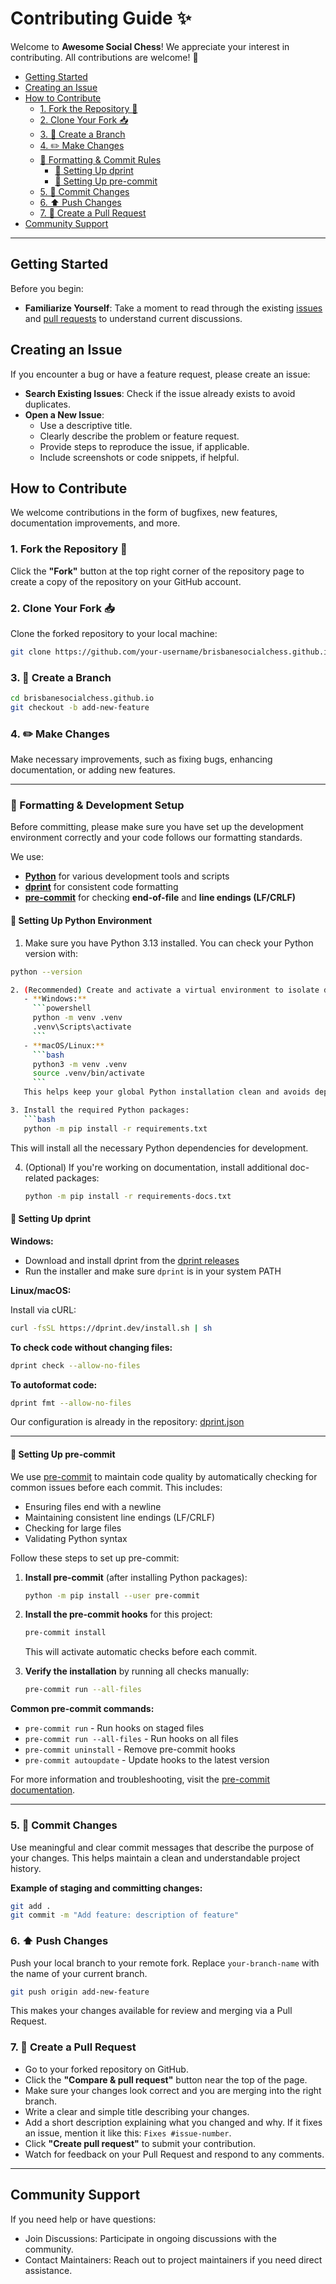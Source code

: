 # Contributing Guide ✨

Welcome to **Awesome Social Chess**! We appreciate your interest in contributing. All contributions are welcome! 💖

<!-- START doctoc generated TOC please keep comment here to allow auto update -->
<!-- DON'T EDIT THIS SECTION, INSTEAD RE-RUN doctoc TO UPDATE -->

- [Getting Started](#getting-started)
- [Creating an Issue](#creating-an-issue)
- [How to Contribute](#how-to-contribute)
  - [1. Fork the Repository 🔗](#1-fork-the-repository-)
  - [2. Clone Your Fork 📥](#2-clone-your-fork-)
  - [3. 🌿 Create a Branch](#3--create-a-branch)
  - [4. ✏️ Make Changes](#4--make-changes)
  - [📐 Formatting & Commit Rules](#-formatting--commit-rules)
    - [🔧 Setting Up dprint](#-setting-up-dprint)
    - [🧪 Setting Up pre-commit](#%F0%9F%A7%AA-setting-up-pre-commit)
  - [5. 📝 Commit Changes](#5--commit-changes)
  - [6. ⬆️ Push Changes](#6--push-changes)
  - [7. 🔄 Create a Pull Request](#7--create-a-pull-request)
- [Community Support](#community-support)

<!-- END doctoc generated TOC please keep comment here to allow auto update -->

---

## Getting Started

Before you begin:

- **Familiarize Yourself**: Take a moment to read through the existing [issues](https://github.com/brisbanesocialchess/brisbanesocialchess.github.io/issues) and [pull requests](https://github.com/brisbanesocialchess/brisbanesocialchess.github.io/pulls) to understand current discussions.

## Creating an Issue

If you encounter a bug or have a feature request, please create an issue:

- **Search Existing Issues**: Check if the issue already exists to avoid duplicates.
- **Open a New Issue**:
  - Use a descriptive title.
  - Clearly describe the problem or feature request.
  - Provide steps to reproduce the issue, if applicable.
  - Include screenshots or code snippets, if helpful.

## How to Contribute

We welcome contributions in the form of bugfixes, new features, documentation improvements, and more.

### 1. Fork the Repository 🔗

Click the **"Fork"** button at the top right corner of the repository page to create a copy of the repository on your GitHub account.

### 2. Clone Your Fork 📥

Clone the forked repository to your local machine:

```bash
git clone https://github.com/your-username/brisbanesocialchess.github.io.git
```

### 3. 🌿 Create a Branch

```bash
cd brisbanesocialchess.github.io
git checkout -b add-new-feature
```

### 4. ✏️ Make Changes

Make necessary improvements, such as fixing bugs, enhancing documentation, or adding new features.

---

### 📐 Formatting & Development Setup

Before committing, please make sure you have set up the development environment correctly and your code follows our formatting standards.

We use:

- [**Python**](https://www.python.org/) for various development tools and scripts
- [**dprint**](https://dprint.dev) for consistent code formatting
- [**pre-commit**](https://pre-commit.com) for checking **end-of-file** and **line endings (LF/CRLF)**

#### 🐍 Setting Up Python Environment

1. Make sure you have Python 3.13 installed. You can check your Python version with:

```bash
python --version

2. (Recommended) Create and activate a virtual environment to isolate dependencies:
   - **Windows:**
     ```powershell
     python -m venv .venv
     .venv\Scripts\activate
     ```
   - **macOS/Linux:**
     ```bash
     python3 -m venv .venv
     source .venv/bin/activate
     ```
   This helps keep your global Python installation clean and avoids dependency conflicts.

3. Install the required Python packages:
   ```bash
   python -m pip install -r requirements.txt
   ```
   This will install all the necessary Python dependencies for development.

4. (Optional) If you're working on documentation, install additional doc-related packages:
   ```bash
   python -m pip install -r requirements-docs.txt
   ```

#### 🔧 Setting Up dprint

**Windows:**

- Download and install dprint from the [dprint releases](https://github.com/dprint/dprint/releases)
- Run the installer and make sure `dprint` is in your system PATH

**Linux/macOS:**

Install via cURL:

```bash
curl -fsSL https://dprint.dev/install.sh | sh
```

**To check code without changing files:**

```bash
dprint check --allow-no-files
```

**To autoformat code:**

```bash
dprint fmt --allow-no-files
```

Our configuration is already in the repository: [dprint.json](./dprint.json)

---

#### 🧪 Setting Up pre-commit

We use [pre-commit](https://pre-commit.com/) to maintain code quality by automatically checking for common issues before each commit. This includes:
- Ensuring files end with a newline
- Maintaining consistent line endings (LF/CRLF)
- Checking for large files
- Validating Python syntax

Follow these steps to set up pre-commit:

1. **Install pre-commit** (after installing Python packages):
   ```bash
   python -m pip install --user pre-commit
   ```

2. **Install the pre-commit hooks** for this project:
   ```bash
   pre-commit install
   ```
   This will activate automatic checks before each commit.

3. **Verify the installation** by running all checks manually:
   ```bash
   pre-commit run --all-files
   ```

**Common pre-commit commands:**
- `pre-commit run` - Run hooks on staged files
- `pre-commit run --all-files` - Run hooks on all files
- `pre-commit uninstall` - Remove pre-commit hooks
- `pre-commit autoupdate` - Update hooks to the latest version

For more information and troubleshooting, visit the [pre-commit documentation](https://pre-commit.com/).

---

### 5. 📝 Commit Changes

Use meaningful and clear commit messages that describe the purpose of your changes. This helps maintain a clean and understandable project history.

**Example of staging and committing changes:**

```bash
git add .
git commit -m "Add feature: description of feature"
```

### 6. ⬆️ Push Changes

Push your local branch to your remote fork. Replace `your-branch-name` with the name of your current branch.

```bash
git push origin add-new-feature
```

This makes your changes available for review and merging via a Pull Request.

### 7. 🔄 Create a Pull Request

- Go to your forked repository on GitHub.
- Click the **"Compare & pull request"** button near the top of the page.
- Make sure your changes look correct and you are merging into the right branch.
- Write a clear and simple title describing your changes.
- Add a short description explaining what you changed and why. If it fixes an issue, mention it like this: `Fixes #issue-number`.
- Click **"Create pull request"** to submit your contribution.
- Watch for feedback on your Pull Request and respond to any comments.

---

## Community Support

If you need help or have questions:

- Join Discussions: Participate in ongoing discussions with the community.
- Contact Maintainers: Reach out to project maintainers if you need direct assistance.
